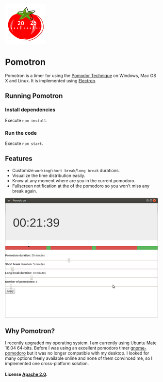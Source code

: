 ![Pomotron Logo](./images/icon-red.png)
# Pomotron
Pomotron is a timer for using the [Pomodor Technique](https://en.wikipedia.org/wiki/Pomodoro_Technique) on Windows, Mac OS X and Linux.
It is implemented using [Electron](http://electron.atom.io/).

## Running Pomotron

### Install dependencies

Execute `npm install`.

### Run the code

Execute `npm start`.

## Features

- Customize `working`/`short break`/`long break` durations.
- Visualize the time distribution easily.
- Know at any moment where are you in the current pomodoro.
- Fullscreen notification at the of the pomodoro so you won't miss any break again.

![Pomotron screenshot](./documentation/pomotron-screenshot.png)

## Why Pomotron?

I recently upgraded my operating system. I am currently using Ubuntu Mate 16.04 64-bits. Before I was using an excellent pomodoro timer [gnome-pomodoro](http://gnomepomodoro.org/) but it was no longer compatible with my desktop. I looked for many options freely available online and none of them convinced me, so I implemented one cross-platform solution.

#### License [Apache 2.0](LICENSE).
